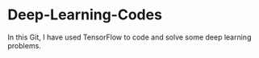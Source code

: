 # Deep-Learning-Codes

In this Git, I have used TensorFlow to code and solve some deep learning problems. 
